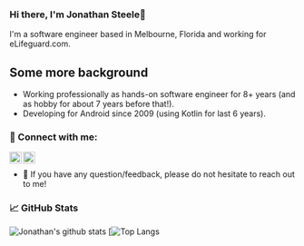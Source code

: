 ### Hi there, I'm Jonathan Steele👋 

I'm a software engineer based in Melbourne, Florida and working for eLifeguard.com. 

## Some more background

- Working professionally as hands-on software engineer for 8+ years (and as hobby for about 7 years before that!).  
- Developing for Android since 2009 (using Kotlin for last 6 years).

### 🤝 Connect with me:

<a href="https://www.linkedin.com/in/jonathan-steele/"><img align="left" src="https://raw.githubusercontent.com/yushi1007/yushi1007/main/images/linkedin.svg" alt="Jonathan Steele | LinkedIn" width="21px"/></a>
<a href="https://www.instagram.com/xfsunoles/"><img align="left" src="https://raw.githubusercontent.com/yushi1007/yushi1007/main/images/instagram.svg" alt="Jonathan Steele | Instagram" width="21px"/></a>
</br>
- 💬 If you have any question/feedback, please do not hesitate to reach out to me!

### 📈 GitHub Stats

![Jonathan's github stats](https://github-readme-stats.vercel.app/api?username=inoles&theme=dracula&show_icons=true&count_private=true&line_height=40)
[![Top Langs](https://github-readme-stats.vercel.app/api/top-langs/?username=inoles&size_weight=0.5&count_weight=0.5)
